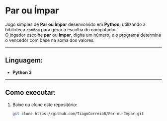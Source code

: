 # Par ou Ímpar

Jogo simples de **Par ou Ímpar** desenvolvido em **Python**, utilizando a biblioteca `random` para gerar a escolha do computador.  
O jogador escolhe **par** ou **ímpar**, digita um número, e o programa determina o vencedor com base na soma dos valores.

---

## Linguagem:
- **Python 3**

---

## Como executar:

1. Baixe ou clone este repositório:
   ```bash
   git clone https://github.com/TiagoCorreiaB/Par-ou-Impar.git
